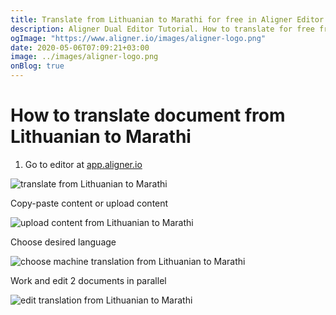 ```yaml
---
title: Translate from Lithuanian to Marathi for free in Aligner Editor
description: Aligner Dual Editor Tutorial. How to translate for free from Lithuanian to Marathi. Aligner is multilingual document management platform. 
ogImage: "https://www.aligner.io/images/aligner-logo.png"
date: 2020-05-06T07:09:21+03:00
image: ../images/aligner-logo.png
onBlog: true
---
```


# How to translate document from Lithuanian to Marathi

1. Go to editor at [app.aligner.io](https://app.aligner.io "Aligner App web page")

![translate from Lithuanian to Marathi](../aligner-blank-editor.png "translate from Lithuanian to Marathi")

Copy-paste content or upload content

![upload content from Lithuanian to Marathi](../aligner-uploaded-document.png "upload content from Lithuanian to Marathi")

Choose desired language

![choose machine translation from Lithuanian to Marathi](../aligner-language-dropdown.png "choose machine translation from Lithuanian to Marathi")

Work and edit 2 documents in parallel

![edit translation from Lithuanian to Marathi](../aligner-double-sitded-editor.png "edit translation from Lithuanian to Marathi")

